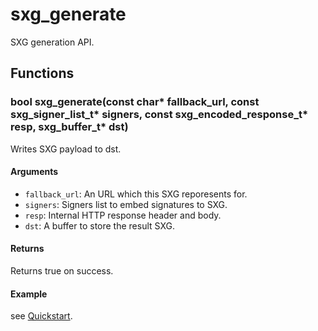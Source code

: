 # sxg\_generate

SXG generation API.

## Functions

### bool sxg_generate(const char\* fallback\_url, const sxg\_signer\_list\_t\* signers, const sxg\_encoded\_response\_t\* resp, sxg\_buffer\_t\* dst)

Writes SXG payload to dst.

#### Arguments

- `fallback_url`: An URL which this SXG reporesents for.
- `signers`: Signers list to embed signatures to SXG.
- `resp`: Internal HTTP response header and body.
- `dst`: A buffer to store the result SXG.

#### Returns

Returns true on success.

#### Example

see [Quickstart](../README.md#Quickstart).
